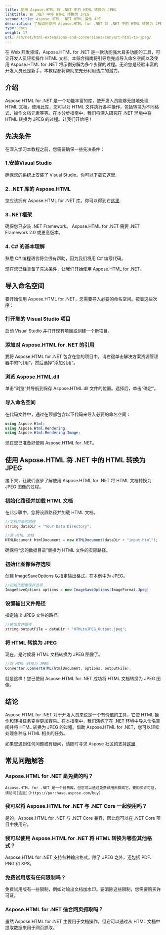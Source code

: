 ```yaml
---
title: 使用 Aspose.HTML 将 .NET 中的 HTML 转换为 JPEG
linktitle: 在 .NET 中将 HTML 转换为 JPEG
second_title: Aspose.HTML .NET HTML 操作 API
description: 了解如何使用 Aspose.HTML for .NET 将 .NET 中的 HTML 转换为 JPEG。利用 Aspose.HTML for .NET 的强大功能的分步指南。
type: docs
weight: 17
url: /zh/net/html-extensions-and-conversions/convert-html-to-jpeg/
---
```


在 Web 开发领域，Aspose.HTML for .NET 是一款功能强大且多功能的工具，可让开发人员轻松操作 HTML 文档。本综合指南将引导您完成导入命名空间以及使用 Aspose.HTML for .NET 将示例分解为多个步骤的过程。无论您是经验丰富的开发人员还是新手，本教程都将帮助您充分利用该库的潜力。

## 介绍

Aspose.HTML for .NET 是一个功能丰富的库，使开发人员能够无缝地处理 HTML 文档。使用此库，您可以对 HTML 文件执行各种操作，包括转换为不同格式、操作文档元素等等。在本分步指南中，我们将深入研究在 .NET 环境中将 HTML 转换为 JPEG 的过程。让我们开始吧！

## 先决条件

在深入学习本教程之前，您需要确保一些先决条件：

### 1.安装Visual Studio
确保您的系统上安装了 Visual Studio。你可以下载它[这里](https://visualstudio.microsoft.com/downloads/).

### 2. .NET 库的 Aspose.HTML
您应该拥有 Aspose.HTML for .NET 库。你可以得到它[这里](https://releases.aspose.com/html/net/).

### 3..NET框架
确保您已安装 .NET Framework。 Aspose.HTML for .NET 需要 .NET Framework 2.0 或更高版本。

### 4. C# 的基本理解
熟悉 C# 编程语言将会很有帮助，因为我们将用 C# 编写代码。

现在您已经具备了先决条件，让我们开始使用 Aspose.HTML for .NET。

## 导入命名空间

要开始使用 Aspose.HTML for .NET，您需要导入必要的命名空间。按着这些次序：

### 打开您的 Visual Studio 项目

启动 Visual Studio 并打开现有项目或创建一个新项目。

### 添加对 Aspose.HTML for .NET 的引用

要将 Aspose.HTML for .NET 包含在您的项目中，请右键单击解决方案资源管理器中的“引用”，然后选择“添加引用”。

### 浏览 Aspose.HTML.dll

单击“浏览”并导航到保存 Aspose.HTML.dll 文件的位置。选择后，单击“确定”。

### 导入命名空间

在代码文件中，通过在顶部包含以下代码来导入必要的命名空间：

```csharp
using Aspose.Html;
using Aspose.Html.Rendering;
using Aspose.Html.Rendering.Image;
```

现在您已准备好使用 Aspose.HTML for .NET。

## 使用 Aspose.HTML 将 .NET 中的 HTML 转换为 JPEG

接下来，让我们逐步了解使用 Aspose.HTML for .NET 将 HTML 文档转换为 JPEG 图像的过程。

### 初始化路径并加载 HTML 文档

在此步骤中，您将设置路径并加载 HTML 文档。

```csharp
//文档目录的路径
string dataDir = "Your Data Directory";

//源 HTML 文档
HTMLDocument htmlDocument = new HTMLDocument(dataDir + "input.html");
```

确保将“您的数据目录”替换为 HTML 文件的实际路径。

### 初始化图像保存选项

创建 ImageSaveOptions 以指定输出格式，在本例中为 JPEG。

```csharp
//初始化图像保存选项
ImageSaveOptions options = new ImageSaveOptions(ImageFormat.Jpeg);
```

### 设置输出文件路径

指定输出 JPEG 文件的路径。

```csharp
//输出文件路径
string outputFile = dataDir + "HTMLtoJPEG_Output.jpeg";
```

### 将 HTML 转换为 JPEG

现在，是时候将 HTML 文档转换为 JPEG 图像了。

```csharp
//将 HTML 转换为 JPEG
Converter.ConvertHTML(htmlDocument, options, outputFile);
```

就是这样！您已使用 Aspose.HTML for .NET 成功将 HTML 文档转换为 JPEG 图像。

## 结论

Aspose.HTML for .NET 对于开发人员来说是一个有价值的工具，它使 HTML 操作和转换任务变得更加容易。在本指南中，我们演练了在 .NET 环境中导入命名空间并将 HTML 转换为 JPEG 的过程。借助 Aspose.HTML for .NET，您可以轻松处理各种与 HTML 相关的任务。

如果您遇到任何问题或有疑问，请随时寻求 Aspose 社区的支持[这里](https://forum.aspose.com/).

## 常见问题解答

### Aspose.HTML for .NET 是免费的吗？
    Aspose.HTML for .NET 是一个付费库，但您可以通过免费试用来探索它。要购买许可证，请访问[这里](https://purchase.aspose.com/buy).

### 我可以将 Aspose.HTML for .NET 与 .NET Core 一起使用吗？
   是的，Aspose.HTML for .NET 与 .NET Core 兼容，因此您可以在 .NET Core 项目中使用它。

### 我可以使用 Aspose.HTML for .NET 将 HTML 转换为哪些其他格式？
   Aspose.HTML for .NET 支持各种输出格式，除了 JPEG 之外，还包括 PDF、PNG 和 XPS。

### 免费试用版有任何限制吗？
   免费试用版有一些限制，例如对输出文档加水印。要消除这些限制，您需要购买许可证。

### Aspose.HTML for .NET 适合网页抓取吗？
   虽然 Aspose.HTML for .NET 主要用于文档操作，但它可以通过从 HTML 文档中提取数据来用于网页抓取。